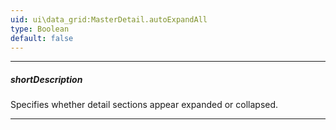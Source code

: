 ```yaml
---
uid: ui\data_grid:MasterDetail.autoExpandAll
type: Boolean
default: false
---
```

---
##### shortDescription
Specifies whether detail sections appear expanded or collapsed.

---
<!--
[note]This feature is available only when all data is located locally.
-->